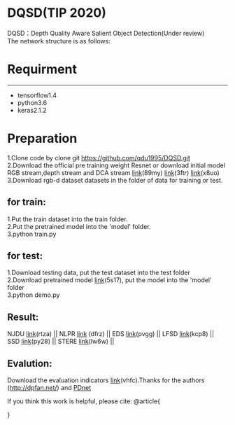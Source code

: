 # DQSD(TIP 2020)<br>
DQSD：Depth Quality Aware Salient Object Detection(Under review)<br>
The network structure is as follows:

# Requirment
---------
* tensorflow1.4<br>
* python3.6<br>
* keras2.1.2

# Preparation<br>

1.Clone code by clone git https://github.com/qdu1995/DQSD.git<br>
2.Download the official pre training weight Resnet or download initial model RGB stream,depth stream and DCA stream [link](https://pan.baidu.com/s/1E_eLNXN9l2mlpDxXdlohng)(89my) [link](https://pan.baidu.com/s/1wOXJD3mENKOgWok72ghYIQ)(3ftr) [link](https://pan.baidu.com/s/1SZL4EPqojn0LQEtzd_lgKQ)(x8uo)<br>
3.Download rgb-d dataset datasets in the folder of data for training or test.

for train:
---------
1.Put the train dataset into the train folder.<br>
2.Put the pretrained model into the 'model' folder.<br>
3.python train.py<br>


for test:
---------
1.Download testing data, put the test dataset into the test folder<br>
2.Download pretrained model [link](https://pan.baidu.com/s/1HpDPYcjIimngkwKpAJvICA)(5s17), put the model into the 'model' folder<br>
3.python demo.py<br>

Result:
---------
NJDU [link](https://pan.baidu.com/s/1ZdQeaYOVu1twxlstHwQs_g)(rtza) || NLPR [link](https://pan.baidu.com/s/1iDcEXuKq2FIoA6XIEeUcMg) (dfrz) || EDS [link](https://pan.baidu.com/s/1Udddumu1rvU2QKOFBuuTvQ)(pvgg) || LFSD [link](https://pan.baidu.com/s/1ty93u6NBQvHBKJErqy57hw)(kcp8) || SSD  [link](https://pan.baidu.com/s/1ymck12NEj6Px_sEyTOT3_Q)(py28) || STERE [link](https://pan.baidu.com/s/1Ph6nua51OBx9wy2qSFfKSg)(lw6w) ||

Evalution:
---------
Download the evaluation indicators [link](https://pan.baidu.com/s/1mk7KcpIOf_OXscVCW4kPuQ)(vhfc).Thanks for the authors (http://dpfan.net/) and [PDnet](https://github.com/cai199626/PDNet)<br>

If you think this work is helpful, please cite:
@article{

}
